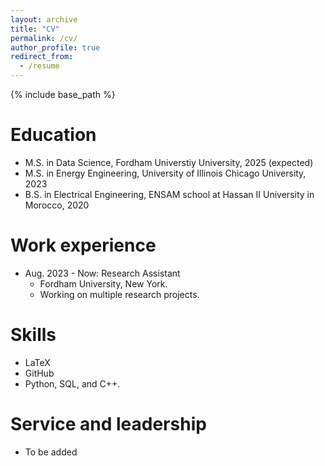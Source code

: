 ```yaml
---
layout: archive
title: "CV"
permalink: /cv/
author_profile: true
redirect_from:
  - /resume
---
```


{% include base_path %}

Education
======
* M.S. in Data Science, Fordham Universtiy University, 2025 (expected)
* M.S. in Energy Engineering, University of Illinois Chicago University, 2023
* B.S. in Electrical Engineering, ENSAM school at Hassan II University in Morocco, 2020

Work experience
======
* Aug. 2023 - Now: Research Assistant
  * Fordham University, New York.
  * Working on multiple research projects.
    
  
Skills
======
* LaTeX
* GitHub
* Python, SQL, and C++.
  
Service and leadership
======
* To be added
